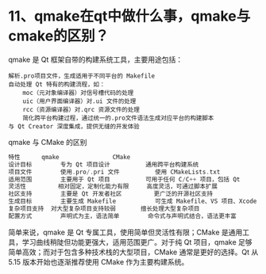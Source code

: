 # 11、qmake在qt中做什么事，qmake与cmake的区别？
qmake 是 Qt 框架自带的构建系统工具，主要用途包括：

    解析.pro项目文件，生成适用于不同平台的 Makefile
    自动处理 Qt 特有的构建流程，如：
        moc（元对象编译器）对信号槽代码的处理
        uic（用户界面编译器）对.ui 文件的处理
        rcc（资源编译器）对.qrc 资源文件的处理
        简化跨平台构建过程，通过统一的.pro文件语法生成对应平台的构建脚本
    与 Qt Creator 深度集成，提供无缝的开发体验

qmake 与 CMake 的区别
```c++
特性	    qmake	            CMake
设计目标	    专为 Qt 项目设计	        通用跨平台构建系统
项目文件	    使用.pro/.pri 文件	        使用 CMakeLists.txt
适用范围	    主要用于 Qt 项目	        可用于任何 C/C++ 项目，包括 Qt
灵活性	        相对固定，定制化能力有限	 高度灵活，可通过脚本扩展
社区支持	    主要是 Qt 开发者社区	     更广泛的开源社区支持
生成目标	    主要生成 Makefile	        可生成 Makefile、VS 项目、Xcode 项目等
复杂项目支持	对大型复杂项目支持较弱	      擅长处理大型复杂项目
配置方式	    声明式为主，语法简单	      命令式与声明式结合，语法更丰富
```
简单来说，qmake 是 Qt 专属工具，使用简单但灵活性有限；CMake 是通用工具，学习曲线稍陡但功能更强大，适用范围更广。对于纯 Qt 项目，qmake 足够简单高效；而对于包含多种技术栈的大型项目，CMake 通常是更好的选择。Qt 从 5.15 版本开始也逐渐推荐使用 CMake 作为主要构建系统。